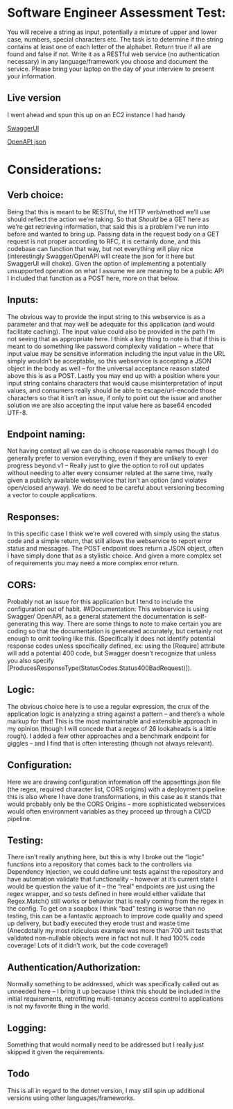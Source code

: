 # Software Engineer Assessment Test: 
You will receive a string as input, potentially a mixture of upper and lower case, numbers, special characters etc. The task is to determine if the string contains at least one of each letter of the alphabet. Return true if all are found and false if not. Write it as a RESTful web service (no authentication necessary) in any language/framework you choose and document the service. Please bring your laptop on the day of your interview to present your information.

## Live version
I went ahead and spun this up on an EC2 instance I had handy

[SwaggerUI](https://validator.andy-neal.com/swagger/index.html)

[OpenAPI json](https://validator.andy-neal.com/swagger/v1/swagger.json)

# Considerations:
## Verb choice:
Being that this is meant to be RESTful, the HTTP verb/method we’ll use should reflect the action we’re taking.  So that *Should* be a GET here as we’re get retrieving information, that said this is a problem I’ve run into before and wanted to bring up.  Passing data in the request body on a GET request is not proper according to RFC, it is certainly done, and this codebase can function that way, but not everything will play nice (interestingly Swagger/OpenAPI will create the json for it here but SwaggerUI will choke).  Given the option of implementing a potentially unsupported operation on what I assume we are meaning to be a public API I included that function as a POST here, more on that below.
## Inputs:
The obvious way to provide the input string to this webservice is as a parameter and that may well be adequate for this application (and would facilitate caching).  The input value could also be provided in the path I’m not seeing that as appropriate here.  I think a key thing to note is that if this is meant to do something like password complexity validation – where that input value may be sensitive information including the input value in the URL simply wouldn’t be acceptable, so this webservice is accepting a JSON object in the body as well – for the universal acceptance reason stated above this is as a POST.  Lastly you may end up with a position where your input string contains characters that would cause misinterpretation of input values, and consumers really should be able to escape/url-encode those characters so that it isn’t an issue, if only to point out the issue and another solution we are also accepting the input value here as base64 encoded UTF-8.
## Endpoint naming:
Not having context all we can do is choose reasonable names though I do generally prefer to version everything, even if they are unlikely to ever progress beyond v1 – Really just to give the option to roll out updates without needing to alter every consumer related at the same time, really given a publicly available webservice that isn’t an option (and violates open/closed anyway).  We do need to be careful about versioning becoming a vector to couple applications.
## Responses:
In this specific case I think we’re well covered with simply using the status code and a simple return, that still allows the webservice to report error status and messages.  The POST endpoint does return a JSON object, often I have simply done that as a stylistic choice.  And given a more complex set of requirements you may need a more complex error return.
## CORS:
Probably not an issue for this application but I tend to include the configuration out of habit.
##Documentation:
This webservice is using Swagger/ OpenAPI, as a general statement the documentation is self-generating this way.  There are some things to note to make certain you are coding so that the documentation is generated accurately, but certainly not enough to omit tooling like this.  (Specifically it does not identify potential response codes unless specifically defined, ex: using the [Require] attribute will add a potential 400 code, but Swagger doesn’t recognize that unless you also specify [ProducesResponseType(StatusCodes.Status400BadRequest)]).
## Logic:
The obvious choice here is to use a regular expression, the crux of the application logic is analyzing a string against a pattern – and there’s a whole markup for that!  This is the most maintainable and extensible approach in my opinion (though I will concede that a regex of 26 lookaheads is a little rough).  I added a few other approaches and a benchmark endpoint for giggles – and I find that is often interesting (though not always relevant).  
## Configuration:
Here we are drawing configuration information off the appsettings.json file (the regex, required character list, CORS origins) with a deployment pipeline this is also where I have done transformations, in this case as it stands that would probably only be the CORS Origins – more sophisticated webservices would often environment variables as they proceed up through a CI/CD pipeline.
## Testing:
There isn’t really anything here, but this is why I broke out the “logic” functions into a repository that comes back to the controllers via Dependency Injection, we could define unit tests against the repository and have automation validate that functionality – however at it’s current state I would be question the value of it – the “real” endpoints are just using the regex wrapper, and so tests defined in here would either validate that Regex.Match() still works or behavior that is really coming from the regex in the config.  To get on a soapbox I think “bad” testing is worse than no testing, this can be a fantastic approach to improve code quality and speed up delivery, but badly executed they erode trust and waste time (Anecdotally my most ridiculous example was more than 700 unit tests that validated non-nullable objects were in fact not null.  It had 100% code coverage!  Lots of it didn’t work, but the code coverage!)
## Authentication/Authorization:
Normally something to be addressed, which was specifically called out as unneeded here – I bring it up because I think this should be included in the initial requirements, retrofitting multi-tenancy access control to applications is not my favorite thing in the world.
## Logging:
Something that would normally need to be addressed but I really just skipped it given the requirements.

## Todo
This is all in regard to the dotnet version, I may still spin up additional versions using other languages/frameworks.
